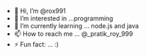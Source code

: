 - 👋 Hi, I’m @rox991
- 👀 I’m interested in ...programming   
- 🌱 I’m currently learning ... node.js and java
- 📫 How to reach me ... @_pratik_roy_999
- ⚡ Fun fact: ... :)

<!---
rox991/rox991 is a ✨ special ✨ repository because its `README.md` (this file) appears on your GitHub profile.
You can click the Preview link to take a look at your changes.
--->
